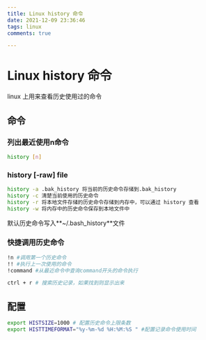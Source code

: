 ```yaml
---
title: Linux history 命令
date: 2021-12-09 23:36:46
tags: linux
comments: true

---
```


# Linux history 命令

linux 上用来查看历史使用过的命令

## 命令

### 列出最近使用n命令

```bash
history [n]
```

### history [-raw] file

```bash
history -a .bak_history 将当前的历史命令存储到.bak_history
history -c 清楚当前使用的历史命令
history -r 将本地文件存储的历史命令存储到内存中，可以通过 history 查看
history -w 将内存中的历史命令保存到本地文件中

```

默认历史命令写入**~/.bash_history**文件

### 快捷调用历史命令

```bash
!n #调用第一个历史命令
!! #执行上一次使用的命令
!command #从最近命令中查询command开头的命令执行

ctrl + r # 搜索历史记录，如果找到则显示出来

```

## 配置

```bash
export HISTSIZE=1000 # 配置历史命令上限条数
export HISTTIMEFORMAT="%y-%m-%d %H:%M:%S " #配置记录命令使用时间

```